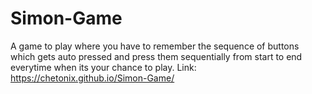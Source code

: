 # Simon-Game
A game to play where you have to remember the sequence of buttons which gets auto pressed and press them sequentially from start to end everytime when its your chance to play.
Link: https://chetonix.github.io/Simon-Game/
